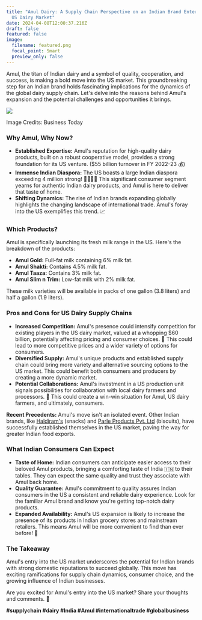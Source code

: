 ```yaml
---
title: "Amul Dairy: A Supply Chain Perspective on an Indian Brand Entering the
  US Dairy Market"
date: 2024-04-08T12:00:37.216Z
draft: false
featured: false
image:
  filename: featured.png
  focal_point: Smart
  preview_only: false
---
```

<!--StartFragment-->

Amul, the titan of Indian dairy and a symbol of quality, cooperation, and success, is making a bold move into the US market. This groundbreaking step for an Indian brand holds fascinating implications for the dynamics of the global dairy supply chain. Let's delve into the reasons behind Amul's expansion and the potential challenges and opportunities it brings.

![](https://media.licdn.com/dms/image/D4E12AQE2Zcyttft3wg/article-inline_image-shrink_1500_2232/0/1712543889216?e=1722470400&v=beta&t=xUB99MdYD09Juyp_M0OqRYCvMNSL351z76OL3Gntttc)

Image Credits: Business Today

### Why Amul, Why Now?

* **Established Expertise:** Amul's reputation for high-quality dairy products, built on a robust cooperative model, provides a strong foundation for its US venture. ($55 billion turnover in FY 2022-23 💰)
* **Immense Indian Diaspora:** The US boasts a large Indian diaspora exceeding 4 million strong! 👨👩👧👦 This significant consumer segment yearns for authentic Indian dairy products, and Amul is here to deliver that taste of home.
* **Shifting Dynamics:** The rise of Indian brands expanding globally highlights the changing landscape of international trade. Amul's foray into the US exemplifies this trend. 📈

### Which Products?

Amul is specifically launching its fresh milk range in the US. Here's the breakdown of the products:

* **Amul Gold:** Full-fat milk containing 6% milk fat.
* **Amul Shakti:** Contains 4.5% milk fat.
* **Amul Taaza:** Contains 3% milk fat.
* **Amul Slim n Trim:** Low-fat milk with 2% milk fat.

These milk varieties will be available in packs of one gallon (3.8 liters) and half a gallon (1.9 liters).

### Pros and Cons for US Dairy Supply Chains

* **Increased Competition:** Amul's presence could intensify competition for existing players in the US dairy market, valued at a whopping $60 billion, potentially affecting pricing and consumer choices. 🥛 This could lead to more competitive prices and a wider variety of options for consumers.
* **Diversified Supply:** Amul's unique products and established supply chain could bring more variety and alternative sourcing options to the US market. This could benefit both consumers and producers by creating a more dynamic market.
* **Potential Collaborations:** Amul's investment in a US production unit signals possibilities for collaboration with local dairy farmers and processors. 🤝 This could create a win-win situation for Amul, US dairy farmers, and ultimately, consumers.

**Recent Precedents:** Amul's move isn't an isolated event. Other Indian brands, like [Haldiram's](https://www.linkedin.com/company/haldiramsonline/) (snacks) and [Parle Products Pvt. Ltd](https://www.linkedin.com/company/parle-products-pvt.-ltd/) (biscuits), have successfully established themselves in the US market, paving the way for greater Indian food exports.

### What Indian Consumers Can Expect

* **Taste of Home:** Indian consumers can anticipate easier access to their beloved Amul products, bringing a comforting taste of India 🇮🇳 to their tables. They can expect the same quality and trust they associate with Amul back home.
* **Quality Guarantee:** Amul's commitment to quality assures Indian consumers in the US a consistent and reliable dairy experience. Look for the familiar Amul brand and know you're getting top-notch dairy products.
* **Expanded Availability:** Amul's US expansion is likely to increase the presence of its products in Indian grocery stores and mainstream retailers. This means Amul will be more convenient to find than ever before! 🎉

### The Takeaway

Amul's entry into the US market underscores the potential for Indian brands with strong domestic reputations to succeed globally. This move has exciting ramifications for supply chain dynamics, consumer choice, and the growing influence of Indian businesses.

Are you excited for Amul's entry into the US market? Share your thoughts and comments. 🥛

**\#supplychain #dairy #India #Amul #internationaltrade #globalbusiness**

<!--EndFragment-->